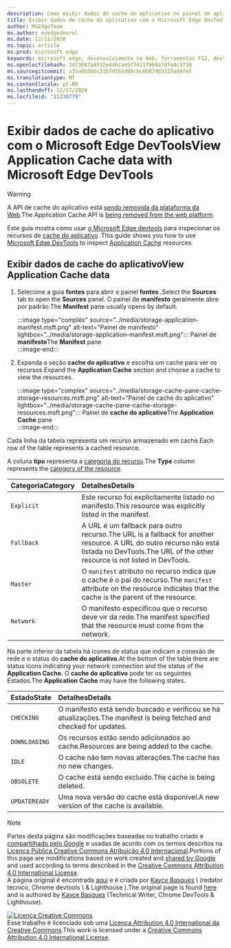 ```yaml
---
description: Como exibir dados de cache do aplicativo no painel de aplicativos do Microsoft Edge DevTools.
title: Exibir dados de cache do aplicativo com o Microsoft Edge DevTools
author: MSEdgeTeam
ms.author: msedgedevrel
ms.date: 12/11/2020
ms.topic: article
ms.prod: microsoft-edge
keywords: microsoft edge, desenvolvimento na Web, ferramentas F12, devtools
ms.openlocfilehash: 3d73047a8332e4d6cae5f7411f968a7dfe4c3738
ms.sourcegitcommit: a35a6b5bbc21b7df61d08cbc6b074b5325ad4fef
ms.translationtype: MT
ms.contentlocale: pt-BR
ms.lasthandoff: 12/17/2020
ms.locfileid: "11230779"
---
```

<!-- Copyright Kayce Basques 

   Licensed under the Apache License, Version 2.0 (the "License");
   you may not use this file except in compliance with the License.
   You may obtain a copy of the License at

       https://www.apache.org/licenses/LICENSE-2.0

   Unless required by applicable law or agreed to in writing, software
   distributed under the License is distributed on an "AS IS" BASIS,
   WITHOUT WARRANTIES OR CONDITIONS OF ANY KIND, either express or implied.
   See the License for the specific language governing permissions and
   limitations under the License.  -->  

# <span data-ttu-id="f0bd9-104">Exibir dados de cache do aplicativo com o Microsoft Edge DevTools</span><span class="sxs-lookup"><span data-stu-id="f0bd9-104">View Application Cache data with Microsoft Edge DevTools</span></span>  

> [!WARNING]
> <span data-ttu-id="f0bd9-105">A API de cache do aplicativo está [sendo removida da plataforma da Web][HTMLStandardOfflineWebApplications].</span><span class="sxs-lookup"><span data-stu-id="f0bd9-105">The Application Cache API is [being removed from the web platform][HTMLStandardOfflineWebApplications].</span></span>  

<span data-ttu-id="f0bd9-106">Este guia mostra como usar [o Microsoft Edge devtools][MicrosoftEdgeDevTools] para inspecionar os recursos de [cache do aplicativo][MDNWebAPIsWindowApplicationCache] .</span><span class="sxs-lookup"><span data-stu-id="f0bd9-106">This guide shows you how to use [Microsoft Edge DevTools][MicrosoftEdgeDevTools] to inspect [Application Cache][MDNWebAPIsWindowApplicationCache] resources.</span></span>  

## <span data-ttu-id="f0bd9-107">Exibir dados de cache do aplicativo</span><span class="sxs-lookup"><span data-stu-id="f0bd9-107">View Application Cache data</span></span>  

1.  <span data-ttu-id="f0bd9-108">Selecione a guia **fontes** para abrir o painel **fontes** .</span><span class="sxs-lookup"><span data-stu-id="f0bd9-108">Select the **Sources** tab to open the **Sources** panel.</span></span>  <span data-ttu-id="f0bd9-109">O painel de **manifesto** geralmente abre por padrão.</span><span class="sxs-lookup"><span data-stu-id="f0bd9-109">The **Manifest** pane usually opens by default.</span></span>  
    
    :::image type="complex" source="../media/storage-application-manifest.msft.png" alt-text="Painel de manifesto" lightbox="../media/storage-application-manifest.msft.png":::
       <span data-ttu-id="f0bd9-111">Painel de **manifesto**</span><span class="sxs-lookup"><span data-stu-id="f0bd9-111">The **Manifest** pane</span></span>  
    :::image-end:::  

1.  <span data-ttu-id="f0bd9-112">Expanda a seção **cache do aplicativo** e escolha um cache para ver os recursos.</span><span class="sxs-lookup"><span data-stu-id="f0bd9-112">Expand the **Application Cache** section and choose a cache to view the resources.</span></span>  
    
    :::image type="complex" source="../media/storage-cache-pane-cache-storage-resources.msft.png" alt-text="Painel de cache do aplicativo" lightbox="../media/storage-cache-pane-cache-storage-resources.msft.png":::
       <span data-ttu-id="f0bd9-114">Painel de **cache do aplicativo**</span><span class="sxs-lookup"><span data-stu-id="f0bd9-114">The **Application Cache** pane</span></span>  
    :::image-end:::  

<span data-ttu-id="f0bd9-115">Cada linha da tabela representa um recurso armazenado em cache.</span><span class="sxs-lookup"><span data-stu-id="f0bd9-115">Each row of the table represents a cached resource.</span></span>  

<span data-ttu-id="f0bd9-116">A coluna **tipo** representa a [categoria do recurso][MDNHTMLResourcesInAnApplicationCache].</span><span class="sxs-lookup"><span data-stu-id="f0bd9-116">The **Type** column represents the [category of the resource][MDNHTMLResourcesInAnApplicationCache].</span></span>  

| <span data-ttu-id="f0bd9-117">Categoria</span><span class="sxs-lookup"><span data-stu-id="f0bd9-117">Category</span></span> | <span data-ttu-id="f0bd9-118">Detalhes</span><span class="sxs-lookup"><span data-stu-id="f0bd9-118">Details</span></span> |  
|:--- |:--- |  
| `Explicit` | <span data-ttu-id="f0bd9-119">Este recurso foi explicitamente listado no manifesto.</span><span class="sxs-lookup"><span data-stu-id="f0bd9-119">This resource was explicitly listed in the manifest.</span></span> |  
| `Fallback` | <span data-ttu-id="f0bd9-120">A URL é um fallback para outro recurso.</span><span class="sxs-lookup"><span data-stu-id="f0bd9-120">The URL is a fallback for another resource.</span></span>  <span data-ttu-id="f0bd9-121">A URL do outro recurso não está listada no DevTools.</span><span class="sxs-lookup"><span data-stu-id="f0bd9-121">The URL of the other resource is not listed in DevTools.</span></span> |  
| `Master` | <span data-ttu-id="f0bd9-122">O `manifest` atributo no recurso indica que o cache é o pai do recurso.</span><span class="sxs-lookup"><span data-stu-id="f0bd9-122">The `manifest` attribute on the resource indicates that the cache is the parent of the resource.</span></span> |  
| `Network` | <span data-ttu-id="f0bd9-123">O manifesto especificou que o recurso deve vir da rede.</span><span class="sxs-lookup"><span data-stu-id="f0bd9-123">The manifest specified that the resource must come from the network.</span></span> |  

<!--todo:  replace "Master" phrasing if possible.  -->  

<span data-ttu-id="f0bd9-124">Na parte inferior da tabela há ícones de status que indicam a conexão de rede e o status do **cache do aplicativo**.</span><span class="sxs-lookup"><span data-stu-id="f0bd9-124">At the bottom of the table there are status icons indicating your network connection and the status of the **Application Cache**.</span></span>  <span data-ttu-id="f0bd9-125">O **cache do aplicativo** pode ter os seguintes Estados.</span><span class="sxs-lookup"><span data-stu-id="f0bd9-125">The **Application Cache** may have the following states.</span></span>  

| <span data-ttu-id="f0bd9-126">Estado</span><span class="sxs-lookup"><span data-stu-id="f0bd9-126">State</span></span> | <span data-ttu-id="f0bd9-127">Detalhes</span><span class="sxs-lookup"><span data-stu-id="f0bd9-127">Details</span></span> |  
|:--- |:--- |  
| `CHECKING` | <span data-ttu-id="f0bd9-128">O manifesto está sendo buscado e verificou se há atualizações.</span><span class="sxs-lookup"><span data-stu-id="f0bd9-128">The manifest is being fetched and checked for updates.</span></span> |  
| `DOWNLOADING` | <span data-ttu-id="f0bd9-129">Os recursos estão sendo adicionados ao cache.</span><span class="sxs-lookup"><span data-stu-id="f0bd9-129">Resources are being added to the cache.</span></span> |  
| `IDLE` | <span data-ttu-id="f0bd9-130">O cache não tem novas alterações.</span><span class="sxs-lookup"><span data-stu-id="f0bd9-130">The cache has no new changes.</span></span> |  
| `OBSOLETE` | <span data-ttu-id="f0bd9-131">O cache está sendo excluído.</span><span class="sxs-lookup"><span data-stu-id="f0bd9-131">The cache is being deleted.</span></span> |  
| `UPDATEREADY` |  <span data-ttu-id="f0bd9-132">Uma nova versão do cache está disponível.</span><span class="sxs-lookup"><span data-stu-id="f0bd9-132">A new version of the cache is available.</span></span> |  

<!-- links -->  

[MicrosoftEdgeDevTools]: ../../devtools-guide-chromium/index.md "Ferramentas de desenvolvedor do Microsoft Edge (Chromium) | Documentos da Microsoft"  

[HTMLStandardOfflineWebApplications]: https://html.spec.whatwg.org/multipage/offline.html#offline "Aplicativos Web offline-padrão HTML"  

[MDNHTMLResourcesInAnApplicationCache]: https://developer.mozilla.org/docs/Web/HTML/Using_the_application_cache#Resources_in_an_application_cache "Recursos em um cache de aplicativos | MDN"  
[MDNWebAPIsWindowApplicationCache]: https://developer.mozilla.org/docs/Web/API/Window/applicationCache "Window. applicationCache-APIs da Web | MDN"  

> [!NOTE]
> <span data-ttu-id="f0bd9-137">Partes desta página são modificações baseadas no trabalho criado e [compartilhado pelo Google][GoogleSitePolicies] e usadas de acordo com os termos descritos na [Licença Pública Creative Commons Atribuição 4.0 Internacional][CCA4IL].</span><span class="sxs-lookup"><span data-stu-id="f0bd9-137">Portions of this page are modifications based on work created and [shared by Google][GoogleSitePolicies] and used according to terms described in the [Creative Commons Attribution 4.0 International License][CCA4IL].</span></span>  
> <span data-ttu-id="f0bd9-138">A página original é encontrada [aqui](https://developers.google.com/web/tools/chrome-devtools/storage/applicationcache) e é criada por [Kayce Basques][KayceBasques] \ (redator técnico, Chrome devtools \ & Lighthouse \).</span><span class="sxs-lookup"><span data-stu-id="f0bd9-138">The original page is found [here](https://developers.google.com/web/tools/chrome-devtools/storage/applicationcache) and is authored by [Kayce Basques][KayceBasques] \(Technical Writer, Chrome DevTools \& Lighthouse\).</span></span>  

[![Licença Creative Commons][CCby4Image]][CCA4IL]  
<span data-ttu-id="f0bd9-140">Esse trabalho é licenciado sob uma [Licença Attribution 4.0 International da Creative Commons][CCA4IL].</span><span class="sxs-lookup"><span data-stu-id="f0bd9-140">This work is licensed under a [Creative Commons Attribution 4.0 International License][CCA4IL].</span></span>  

[CCA4IL]: https://creativecommons.org/licenses/by/4.0  
[CCby4Image]: https://i.creativecommons.org/l/by/4.0/88x31.png  
[GoogleSitePolicies]: https://developers.google.com/terms/site-policies  
[KayceBasques]: https://developers.google.com/web/resources/contributors/kaycebasques  
